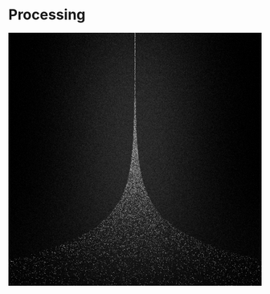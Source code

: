 # Processing

![randomStudy-000690](https://github.com/lporanta/Processing/blob/master/demo/randomStudy-000690.png)
